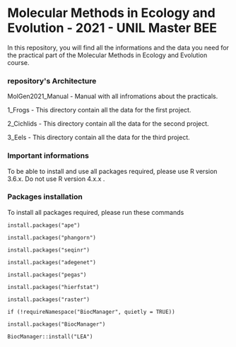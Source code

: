 # Molecular Methods in Ecology and Evolution - 2021 - UNIL Master BEE

In this repository, you will find all the informations and the data you need for the practical part of the Molecular Methods in Ecology and Evolution course. 


### repository's Architecture 

MolGen2021_Manual			- Manual with all infromations about the practicals. 

1_Frogs								- This directory contain all the data for the first project.

2_Cichlids						- This directory contain all the data for the second project.

3_Eels								- This directory contain all the data for the third project.


### Important informations

To be able to install and use all packages required, please use R version 3.6.x. Do not use R version 4.x.x .


### Packages installation

To install all packages required, please run these commands

`install.packages("ape")`

`install.packages("phangorn")`

`install.packages("seqinr")`

`install.packages("adegenet")`

`install.packages("pegas")`

`install.packages("hierfstat")`

`install.packages("raster")`

`if (!requireNamespace("BiocManager", quietly = TRUE))`

`install.packages("BiocManager")`

`BiocManager::install("LEA")`
